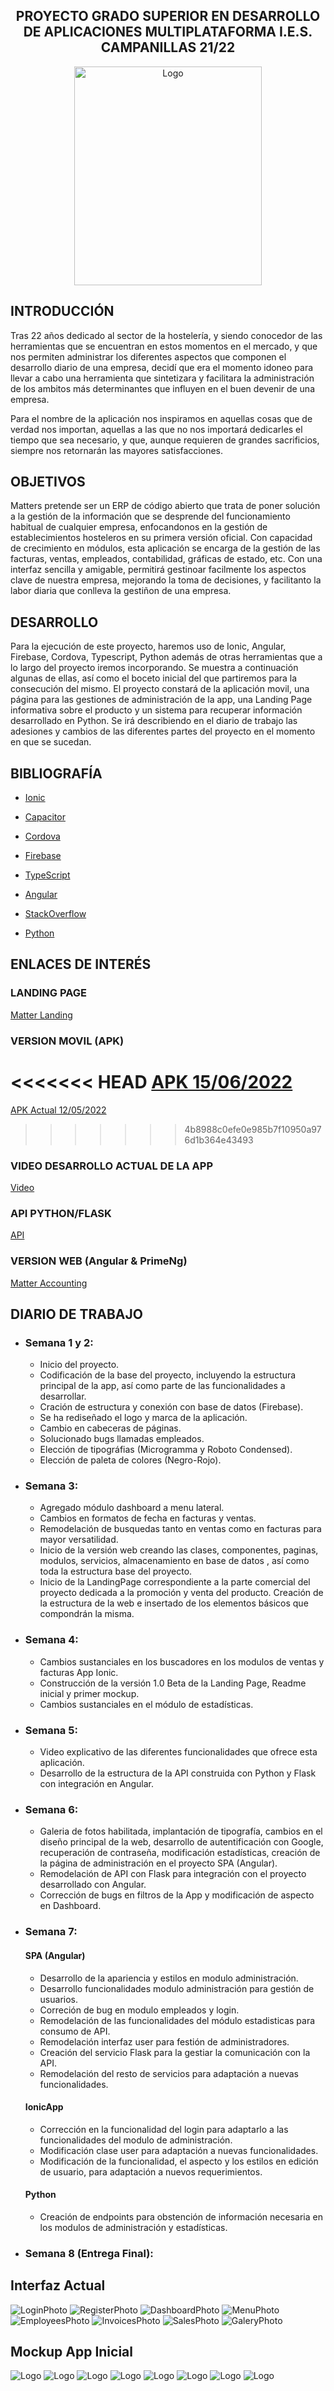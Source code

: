 <h2 align="center">PROYECTO GRADO SUPERIOR EN DESARROLLO DE APLICACIONES MULTIPLATAFORMA I.E.S. CAMPANILLAS 21/22</h2>
<div align="center">
  <img src="media/logoCompleto.svg" alt="Logo" width="300" height="350">
</div>


## INTRODUCCIÓN

Tras 22 años dedicado al sector de la hostelería, y siendo conocedor de las herramientas
que se encuentran en estos momentos en el mercado, y que nos permiten administrar los diferentes
aspectos que componen el desarrollo diario de una empresa, decidí que era el momento idoneo para
llevar a cabo una herramienta que sintetizara y facilitara la administración de los ambitos más determinantes
que influyen en el buen devenir de una empresa.

Para el nombre de la aplicación nos inspiramos en aquellas cosas que de verdad nos importan, aquellas a las
que no nos importará dedicarles el tiempo que sea necesario, y que, aunque requieren de grandes sacrificios,
siempre nos retornarán las mayores satisfacciones.


## OBJETIVOS

Matters pretende ser un ERP de código abierto que trata de poner solución a la gestión de la
información que se desprende del funcionamiento habitual de cualquier empresa,
enfocandonos en la gestión de establecimientos hosteleros en su primera versión oficial.
Con capacidad de crecimiento en módulos, esta aplicación se encarga de la gestión de las facturas,
ventas, empleados, contabilidad, gráficas de estado, etc.
Con una interfaz sencilla y amigable, permitirá gestinoar facilmente los aspectos clave de nuestra empresa,
mejorando la toma de decisiones, y facilitanto la labor diaria que conlleva la gestiñon de una empresa.


## DESARROLLO

Para la ejecución de este proyecto, haremos uso de Ionic, Angular, Firebase, Cordova, Typescript, Python además de otras herramientas que a lo largo del proyecto iremos incorporando.
Se muestra a continuación algunas de ellas, así como el boceto inicial del que partiremos para la consecución del mismo.
El proyecto constará de la aplicación movil, una página para las gestiones de administración de la app, una Landing Page informativa sobre el producto y un sistema para recuperar información desarrollado en Python.
Se irá describiendo en el diario de trabajo las adesiones y cambios de las diferentes partes del proyecto en el momento en que se sucedan. 

## BIBLIOGRAFÍA
  - <a href="https://ionicframework.com/docs/"><p>Ionic</p></a>
  - <a href="https://capacitorjs.com/"><p>Capacitor</p></a>
  - <a href="https://ionicframework.com/docs/native/iamport-cordova"><p>Cordova</p></a>
  - <a href="https://console.firebase.google.com/u/2/"><p>Firebase</p></a>
  - <a href="https://www.typescriptlang.org/docs/"><p>TypeScript</p></a>
  - <a href="https://angular.io/"><p>Angular</p></a>
  - <a href="https://es.stackoverflow.com/"><p>StackOverflow</p></a>
  - <a href="https://docs.python.org/3/"><p>Python</p></a>

## ENLACES DE INTERÉS

  ### LANDING PAGE
  <a href="https://github.com/Davidrbv/LandingPageMatter">Matter Landing</a>

  ### VERSION MOVIL (APK)
<<<<<<< HEAD
  <a href="media/app-debug.apk">APK 15/06/2022</a>
=======
  <a href="media/app-debug.apk">APK Actual 12/05/2022</a>
>>>>>>> 4b8988c0efe0e985b7f10950a976d1b364e43493

  ### VIDEO DESARROLLO ACTUAL DE LA APP
  <a href="https://www.youtube.com/watch?v=cfXmQmpYGcg&ab_channel=davidrodriguez">Video</a>

  ### API PYTHON/FLASK
  <a href="https://github.com/Davidrbv/MatterAPI">API</a>

  ### VERSION WEB (Angular & PrimeNg)
  <a href="https://github.com/Davidrbv/MatterAccounting">Matter Accounting</a>

## DIARIO DE TRABAJO

  - ### Semana 1 y 2:
    - Inicio del proyecto.
    - Codificación de la base del proyecto, incluyendo la estructura principal de la app, así como parte de las funcionalidades a desarrollar.
    - Cración de estructura y conexión con base de datos (Firebase).
    - Se ha rediseñado el logo y marca de la aplicación.
    - Cambio en cabeceras de páginas.
    - Solucionado bugs llamadas empleados.
    - Elección de tipográfias (Microgramma y Roboto Condensed).
    - Elección de paleta de colores (Negro-Rojo).

  - ### Semana 3:
    - Agregado módulo dashboard a menu lateral.
    - Cambios en formatos de fecha en facturas y ventas.
    - Remodelación de busquedas tanto en ventas como en facturas para mayor versatilidad.
    - Inicio de la versión web creando las clases, componentes, paginas, modulos, servicios, almacenamiento en base de datos , así como toda la estructura base del proyecto.
    - Inicio de la LandingPage correspondiente a la parte comercial del proyecto dedicada a la promoción y venta del producto. Creación de la estructura de la web e insertado de los elementos
    básicos que compondrán la misma.

  - ### Semana 4:
    - Cambios sustanciales en los buscadores en los modulos de ventas y facturas App Ionic.
    - Construcción de la versión 1.0 Beta de la Landing Page, Readme inicial y primer mockup.
    - Cambios sustanciales en el módulo de estadísticas.

  - ### Semana 5:
    - Video explicativo de las diferentes funcionalidades que ofrece esta aplicación.
    - Desarrollo de la estructura de la API construida con Python y Flask con integración en Angular.

  - ### Semana 6:
    - Galeria de fotos habilitada, implantación de tipografía, cambios en el diseño principal de la web, desarrollo de autentificación con Google, recuperación de contraseña, modificación estadísticas, creación de la página de administración en el proyecto SPA (Angular).
    - Remodelación de API con Flask para integración con el proyecto desarrollado con Angular.
    - Corrección de bugs en filtros de la App y modificación de aspecto en Dashboard.

  - ### Semana 7:
    #### SPA (Angular)
    - Desarrollo de la apariencia y estilos en modulo administración.
    - Desarrollo funcionalidades modulo administración para gestión de usuarios.
    - Correción de bug en modulo empleados y login.
    - Remodelación de las funcionalidades del módulo estadisticas para consumo de API.
    - Remodelación interfaz user para festión de administradores.
    - Creación del servicio Flask para la gestiar la comunicación con la API.
    - Remodelación del resto de servicios para adaptación a nuevas funcionalidades.
    #### IonicApp
    - Corrección en la funcionalidad del login para adaptarlo a las funcionalidades del modulo de administración.
    - Modificación clase user para adaptación a nuevas funcionalidades.
    - Modificación de la funcionalidad, el aspecto y los estilos en edición de usuario, para adaptación
      a nuevos requerimientos.
    #### Python
    - Creación de endpoints para obstención de información necesaria en los modulos de administración y estadísticas.

  - ### Semana 8 (Entrega Final):


## Interfaz Actual

<img src="media/loginnew.png" alt="LoginPhoto">
<img src="media/registernew.png" alt="RegisterPhoto">
<img src="media/dashboardnew.png" alt="DashboardPhoto">
<img src="media/menunew.png" alt="MenuPhoto">
<img src="media/employeesnew.png" alt="EmployeesPhoto">
<img src="media/invoicesnew.png" alt="InvoicesPhoto">
<img src="media/salesnew.png" alt="SalesPhoto">
<img src="media/galerynew.png" alt="GaleryPhoto">

## Mockup App Inicial

<img src="media/loginmatter.png" alt="Logo">
<img src="media/registermatter.png" alt="Logo">
<img src="media/dashboardmatter.png" alt="Logo">
<img src="media/menumatter.png" alt="Logo">
<img src="media/employeematter.png" alt="Logo">
<img src="media/invoicematter.png" alt="Logo">
<img src="media/salematter.png" alt="Logo">
<img src="media/galerymatter.png" alt="Logo">







